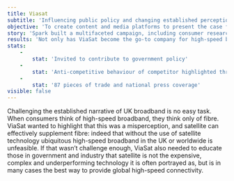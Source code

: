 ```yaml
---
title: Viasat
subtitle: 'Influencing public policy and changing established perceptions of broadband'
objective: 'To create content and media platforms to present the case for satellite as an alternative means of providing broadband services, specifically for those yet to enjoy high-speed connectivity. '
story: 'Spark built a multifaceted campaign, including consumer research proving that fibre was incapable of satisfying demands for high-speed broadband and product launches showcasing how Satellite has become a truly viable alternative. These were combined with a media buddy programme – offering tailored briefings depending on journalists’ level of knowledge. For instance, some briefings discussed specific industry issues, while others introduced Satellite’s potential. Spark also gathered considerable amounts of research on broadband penetration and strategy, used primarily for supporting ViaSat’s meetings with Government to discuss public policy relating to UK broadband. This information was also invaluable for briefings, contributed articles, news hijacking, and other media outreach. Spark also worked with ViaSat on creating visibility for CSR initiatives; such as ViaSat and the European Space Agency’s joint project to fund the development of innovative applications around high-speed broadband. Lastly, Spark helped raise awareness of a major competitor’s anti-competitive practices on spectrum allocation. '
results: 'Not only has ViaSat become the go-to company for high-speed broadband comment for the ‘have-nots’, satellite is now increasingly seen as a viable alternative to fibre. The campaign secured over eighty pieces of coverage in the UK, including 17 pieces of national and business coverage. The media reached ranged from The Mail on Sunday and The Times, to Capacity and ZDNet. Penetration into individual publications was also impressive, with three pieces in both the BBC and The Financial Times. The PR campaign to raise ViaSat’s profile resulted in an invite to discussions with the UK government around its proposed Universal Service Obligation for high-speed broadband. Inroads were also made into ViaSat’s goal of influencing public policy; in addition to the government meetings, the campaign was also bought to the attention of the European Commission when The Telegraph asked the EC to comment on satellite spectrum allocation. '
stats:
    -
        stat: 'Invited to contribute to government policy'
    -
        stat: 'Anti-competitive behaviour of competitor highlighted through media'
    -
        stat: '87 pieces of trade and national press coverage'
visible: false
---
```


Challenging the established narrative of UK broadband is no easy task. When consumers think of high-speed broadband, they think only of fibre. ViaSat wanted to highlight that this was a misperception, and satellite can effectively supplement fibre: indeed that without the use of satellite technology ubiquitous high-speed broadband in the UK or worldwide is unfeasible. If that wasn’t challenge enough, ViaSat also needed to educate those in government and industry that satellite is not the expensive, complex and underperforming technology it is often portrayed as, but is in many cases the best way to provide global high-speed connectivity.  